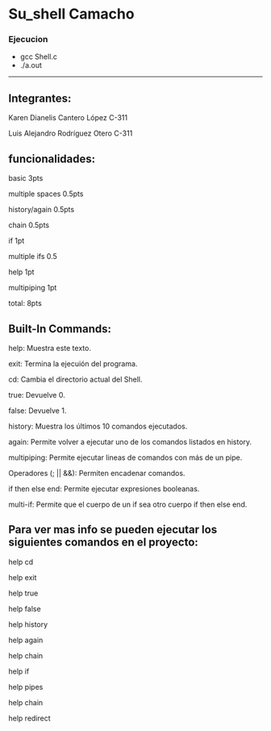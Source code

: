 # Su_shell Camacho

<h3> Ejecucion </h3>
<ul>
<li> gcc Shell.c
<li> ./a.out
</ul>

<hr/>
<h2>Integrantes:</h2>

Karen Dianelis Cantero López C-311

Luis Alejandro Rodríguez Otero C-311


funcionalidades:
----------------
basic 3pts

multiple spaces 0.5pts

history/again 0.5pts

chain 0.5pts

if 1pt

multiple ifs 0.5

help 1pt

multipiping 1pt

total: 8pts

Built-In Commands:
------------------
help: Muestra este texto.

exit: Termina la ejecuión del programa.

cd: Cambia el directorio actual del Shell.

true: Devuelve 0.

false: Devuelve 1.

history: Muestra los últimos 10 comandos ejecutados.

again: Permite volver a ejecutar uno de los comandos listados en history.

multipiping: Permite ejecutar lineas de comandos con más de un pipe.

Operadores (; || &&): Permiten encadenar comandos.

if then else end: Permite ejecutar expresiones booleanas.

multi-if: Permite que el cuerpo de un if sea otro cuerpo if then else end.

Para ver mas info se pueden ejecutar los siguientes comandos en el proyecto:
------------------
help cd

help exit

help true

help false

help history

help again

help chain

help if

help pipes

help chain

help redirect




